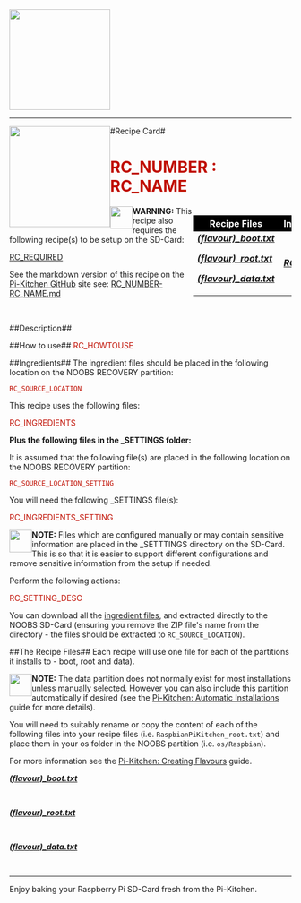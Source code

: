 <!-- How to use comments in these files -->
<!-- ---------------------------------- -->
<!--Comments have been put in this file so that they can be automatically generated.

[How to customise the Markdown documents](CustomMarkdown.md)-->

<!---#include "RECIPE_CARD.txt"--->


<!---#define RC_RECIPE_COLOUR GREEN--->
<!---#define RC_GITHUB_URL https://github.com/PiHw/Pi-Kitchen/raw/master--->
<!---#define RC_GITHUBMD_URL https://github.com/PiHw/Pi-Kitchen/blob/master/recipes--->

<img src="img/pihwlogotm.png" width=180 />
<hr>

<img style="float:left" src="img/PiKitchenRecipe.png" width=180 />
#Recipe Card#

<!---#ifdef RC_NUMBER--->
<!---#ifdef RC_NAME--->
<font color = RC_RECIPE_COLOUR>
<h1>RC_NUMBER : RC_NAME</h1>
</font>
<!---#endif--->
<!---#endif--->

<table style="width:35%" align="right" >
  <tr>
    <th bgcolor=black><font color=white>Recipe Files</th>
    <th bgcolor=black><font color=white>Ingredients</th>
  </tr>
  <tr>
    <td>
    <!---#ifdef RC_BOOT--->
      <i><b><a href="RC_GITHUB_URL/sdcard/RC_SOURCE_LOCATION/RECIPE_FILE_boot.txt">(flavour)_boot.txt</a></i></b><p>
    <!---#endif--->
    <!---#ifdef RC_ROOT--->
      <i><b><a href="RC_GITHUB_URL/sdcard/RC_SOURCE_LOCATION/RECIPE_FILE_root.txt">(flavour)_root.txt</a></i></b><p>
    <!---#endif--->
    <!---#ifdef RC_DATA--->
      <i><b><a href="RC_GITHUB_URL/sdcard/RC_SOURCE_LOCATION/RECIPE_FILE_data.txt">(flavour)_data.txt</a></i></b><p>
    <!---#endif--->
    </td>		
    <td><i><b><a href="RC_GITHUB_URL/recipes/RC_ZIP">RC_ZIP</a></i></b></td>
  </tr>
</table>

<!---#ifdef RC_REQUIRED--->
<img style="float:left" src="img/warn.png" height=40/>
<b>WARNING:</b> This recipe also requires the following recipe(s) to be setup on the SD-Card:<p>
<font color = RC_RECIPE_COLOUR>
<a href="RC_GITHUB_URL/recipe/RC_REQUIRED">RC_REQUIRED</a><p>
</font>
<!---#endif--->

<!---#ifdef RC_RECIPECARD--->
See the markdown version of this recipe on the <a href="https://github.com/PiHw/Pi-Kitchen">Pi-Kitchen GitHub</a> site see:
<a href="RC_GITHUBMD_URL/RC_RECIPECARD">RC_NUMBER-RC_NAME.md</a>
<!---#endif--->

<br>


<!---#ifdef RC_DESC--->
##Description##
<font color = RC_RECIPE_COLOUR>
<!---#include "README.md"--->
</font>
<!---#endif--->

<!---#ifdef RC_HOWTOUSE--->
##How to use##
<font color = RC_RECIPE_COLOUR>
RC_HOWTOUSE<p>
</font>
<!---#endif--->

##Ingredients##
The ingredient files should be placed in the following location on the NOOBS RECOVERY partition:<p>

<font color = RC_RECIPE_COLOUR>
<code>RC_SOURCE_LOCATION</code><p>
</font>

This recipe uses the following files:<p>
<font color = RC_RECIPE_COLOUR>
RC_INGREDIENTS<p>
</font>

<!---#ifdef RC_INGREDIENTS_SETTING--->
<b>Plus the following files in the _SETTINGS folder:</b><p>

It is assumed that the following file(s) are placed in the following location on the NOOBS RECOVERY partition:<p>
<font color = RC_RECIPE_COLOUR>
<code>RC_SOURCE_LOCATION_SETTING</code><p>
</font>

You will need the following _SETTINGS file(s):<p>

<font color = RC_RECIPE_COLOUR>
RC_INGREDIENTS_SETTING<p>
</font>

<img style="float:left" src="img/note.png" height=40/>
<b>NOTE:</b> Files which are configured manually or may contain sensitive information are placed in the _SETTTINGS directory on the SD-Card.  This is so that it is easier to support different configurations and remove sensitive information from the setup if needed.<p>

<!---#ifdef RC_SETTING_DESC--->
Perform the following actions:<p>
<font color = RC_RECIPE_COLOUR>
RC_SETTING_DESC<p>
</font>
<!---#endif--->
<!---#endif--->

You can download all the <a href="RC_GITHUB_URL/recipes/RC_ZIP">ingredient files</a>, and extracted directly to the NOOBS SD-Card (ensuring you remove the ZIP file's name from the directory - the files should be extracted to <code>RC_SOURCE_LOCATION</code>).<p>

##The Recipe Files##
Each recipe will use one file for each of the partitions it installs to - boot, root and data).<p>

<!---#ifdef RC_DATA--->
<img style="float:left" src="img/note.png" height=40/>
<b>NOTE:</b> The data partition does not normally exist for most installations unless manually selected.  However you can also include this partition automatically if desired (see the <a href="http://pihw.wordpress.com/guides/pi-kitchen/automaticinstallations">Pi-Kitchen: Automatic Installations</a> guide for more details).<p>
<!---#endif--->

You will need to suitably rename or copy the content of each of the following files into your recipe files (i.e. <code>RaspbianPiKitchen_root.txt</code>) and place them in your os folder in the NOOBS partition (i.e. <code>os/Raspbian</code>).<p>

For more information see the <a href="http://pihw.wordpress.com/guides/pi-kitchen/creatingflavours">Pi-Kitchen: Creating Flavours</a> guide.<p>

<!---#ifdef RC_BOOT--->
<i><b><a href="RC_GITHUB_URL/sdcard/RC_SOURCE_LOCATION/RECIPE_FILE_boot.txt">(flavour)_boot.txt</a></i></b>
<pre>
<!---#include RECIPE_FILE_boot.txt--->
</pre>
<!---#endif--->

<!---#ifdef RC_ROOT--->
<i><b><a href="RC_GITHUB_URL/sdcard/RC_SOURCE_LOCATION/RECIPE_FILE_root.txt">(flavour)_root.txt</a></i></b>
<pre>
<!---#include RECIPE_FILE_root.txt--->
</pre>
<!---#endif--->

<!---#ifdef RC_DATA--->
<i><b><a href="RC_GITHUB_URL/sdcard/RC_SOURCE_LOCATION/RECIPE_FILE_data.txt">(flavour)_data.txt</a></i></b>
<pre>
<!---#include RECIPE_FILE_data.txt--->
</pre>
<!---#endif--->


<hr>

Enjoy baking your Raspberry Pi SD-Card fresh from the Pi-Kitchen.<p>

<!--========================END FILE================-->
